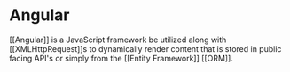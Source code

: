 # Angular

[[Angular]] is a JavaScript framework be utilized along with [[XMLHttpRequest]]s to dynamically render content that is stored in public facing API's or simply from the [[Entity Framework]] [[ORM]].